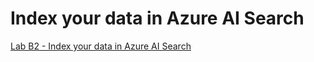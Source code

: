 # Index your data in Azure AI Search

[Lab B2 - Index your data in Azure AI Search](https://microsoft.github.io/copilot-camp/pages/custom-engine/02-rag/)